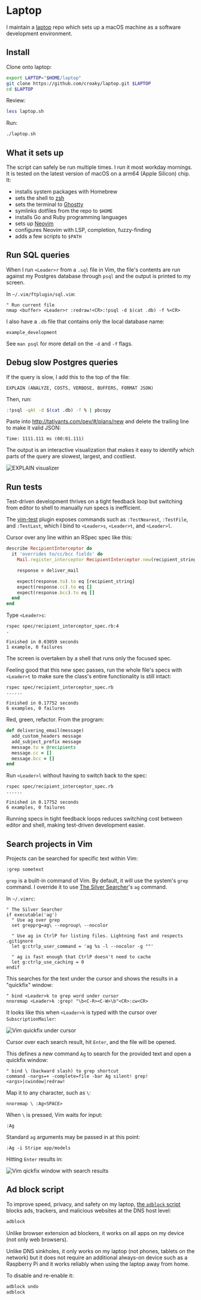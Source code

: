 # Laptop

I maintain a [laptop](https://github.com/croaky/laptop) repo
which sets up a macOS machine
as a software development environment.

## Install

Clone onto laptop:

```bash
export LAPTOP="$HOME/laptop"
git clone https://github.com/croaky/laptop.git $LAPTOP
cd $LAPTOP
```

Review:

```bash
less laptop.sh
```

Run:

```bash
./laptop.sh
```

## What it sets up

The script can safely be run multiple times.
I run it most workday mornings.
It is tested on the latest version of macOS on a arm64 (Apple Silicon) chip.
It:

- installs system packages with Homebrew
- sets the shell to [zsh](https://www.zsh.org/)
- sets the terminal to [Ghostty](https://ghostty.org/)
- symlinks dotfiles from the repo to `$HOME`
- installs Go and Ruby programming languages
- sets up [Neovim](https://neovim.io/)
- configures Neovim with LSP, completion, fuzzy-finding
- adds a few scripts to `$PATH`

## Run SQL queries

When I run `<Leader>r` from a `.sql` file in Vim,
the file's contents are run against my Postgres database through `psql`
and the output is printed to my screen.

In `~/.vim/ftplugin/sql.vim`:

```vim
" Run current file
nmap <buffer> <Leader>r :redraw!<CR>:!psql -d $(cat .db) -f %<CR>
```

I also have a `.db` file that contains only the local database name:

```
example_development
```

See `man psql` for more detail on the `-d` and `-f` flags.

## Debug slow Postgres queries

If the query is slow, I add this to the top of the file:

```
EXPLAIN (ANALYZE, COSTS, VERBOSE, BUFFERS, FORMAT JSON)
```

Then, run:

```bash
:!psql -qAt -d $(cat .db) -f % | pbcopy
```

Paste into <http://tatiyants.com/pev/#/plans/new>
and delete the trailing line to make it valid JSON:

```
Time: 1111.111 ms (00:01.111)
```

The output is an interactive visualization that makes it
easy to identify which parts of the query are
slowest, largest, and costliest.

![EXPLAIN visualizer](/images/postgres-explain-visualizer.png)

## Run tests

Test-driven development thrives on a tight feedback loop
but switching from editor to shell
to manually run specs is inefficient.

The [vim-test](https://github.com/vim-test/vim-test) plugin
exposes commands such as `:TestNearest`, `:TestFile`, and `:TestLast`,
which I bind to `<Leader>s`, `<Leader>t`, and `<Leader>l`.

Cursor over any line within an RSpec spec like this:

```ruby
describe RecipientInterceptor do
  it 'overrides to/cc/bcc fields' do
    Mail.register_interceptor RecipientInterceptor.new(recipient_string)

    response = deliver_mail

    expect(response.to).to eq [recipient_string]
    expect(response.cc).to eq []
    expect(response.bcc).to eq []
  end
end
```

Type `<Leader>s`:

```
rspec spec/recipient_interceptor_spec.rb:4
.

Finished in 0.03059 seconds
1 example, 0 failures
```

The screen is overtaken by a shell that runs only the focused spec.

Feeling good that this new spec passes,
run the whole file's specs with `<Leader>t`
to make sure the class's entire functionality is still intact:

```
rspec spec/recipient_interceptor_spec.rb
......

Finished in 0.17752 seconds
6 examples, 0 failures
```

Red, green, refactor.
From the program:

```ruby
def delivering_email(message)
  add_custom_headers message
  add_subject_prefix message
  message.to = @recipients
  message.cc = []
  message.bcc = []
end
```

Run `<Leader>l` without having to switch back to the spec:

```
rspec spec/recipient_interceptor_spec.rb
......

Finished in 0.17752 seconds
6 examples, 0 failures
```

Running specs in tight feedback loops
reduces switching cost between editor and shell,
making test-driven development easier.

## Search projects in Vim

Projects can be searched for specific text within Vim:

```
:grep sometext
```

`grep` is a built-in command of Vim.
By default, it will use the system's `grep` command.
I override it to use
[The Silver Searcher](https://github.com/ggreer/the_silver_searcher)'s
`ag` command.

In `~/.vimrc`:

```vim
" The Silver Searcher
if executable('ag')
  " Use ag over grep
  set grepprg=ag\ --nogroup\ --nocolor

  " Use ag in CtrlP for listing files. Lightning fast and respects .gitignore
  let g:ctrlp_user_command = 'ag %s -l --nocolor -g ""'

  " ag is fast enough that CtrlP doesn't need to cache
  let g:ctrlp_use_caching = 0
endif
```

This searches for the text under the cursor
and shows the results in a "quickfix" window:

```vim
" bind <Leader>k to grep word under cursor
nnoremap <Leader>k :grep! "\b<C-R><C-W>\b"<CR>:cw<CR>
```

It looks like this when `<Leader>k`
is typed with the cursor over `SubscriptionMailer`:

![Vim quickfix under cursor](/images/quickfix-under-cursor.png)

Cursor over each search result, hit `Enter`, and the file will be opened.

This defines a new command `Ag` to search for the provided text
and open a quickfix window:

```vim
" bind \ (backward slash) to grep shortcut
command -nargs=+ -complete=file -bar Ag silent! grep! <args>|cwindow|redraw!
```

Map it to any character, such as `\`:

```vim
nnoremap \ :Ag<SPACE>
```

When `\` is pressed, Vim waits for input:

```vim
:Ag
```

Standard `ag` arguments may be passed in at this point:

```vim
:Ag -i Stripe app/models
```

Hitting `Enter` results in:

![Vim qickfix window with search results](/images/quickfix-custom-command.png)

## Ad block script

To improve speed, privacy, and safety on my laptop,
[the `adblock` script](https://github.com/croaky/laptop/blob/main/bin/adblock)
blocks ads, trackers, and malicious websites at the DNS host level:

```bash
adblock
```

Unlike browser extension ad blockers,
it works on all apps on my device (not only web browsers).

Unlike DNS sinkholes,
it only works on my laptop (not phones, tablets on the network)
but it does not require an additional always-on device such as a Raspberry Pi
and it works reliably when using the laptop away from home.

To disable and re-enable it:

```bash
adblock undo
adblock
```
